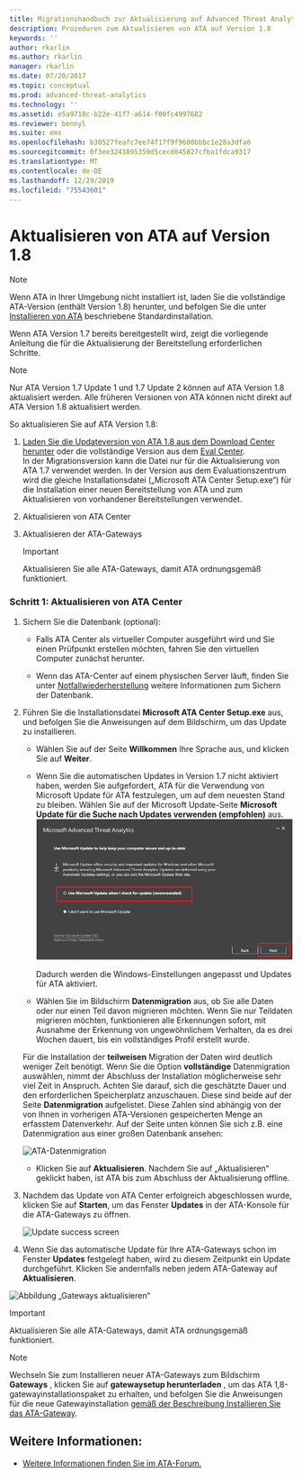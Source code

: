 ```yaml
---
title: Migrationshandbuch zur Aktualisierung auf Advanced Threat Analytics 1.8 | Microsoft-Dokumentation
description: Prozeduren zum Aktualisieren von ATA auf Version 1.8
keywords: ''
author: rkarlin
ms.author: rkarlin
manager: rkarlin
ms.date: 07/20/2017
ms.topic: conceptual
ms.prod: advanced-threat-analytics
ms.technology: ''
ms.assetid: e5a9718c-b22e-41f7-a614-f00fc4997682
ms.reviewer: bennyl
ms.suite: ems
ms.openlocfilehash: b30527feafc7ee74f17f9f9600bbbc1e28a3dfa6
ms.sourcegitcommit: 0f3ee3241895359d5cecd845827cfba1fdca9317
ms.translationtype: MT
ms.contentlocale: de-DE
ms.lasthandoff: 12/29/2019
ms.locfileid: "75543601"
---
```

# <a name="updating-ata-to-version-18"></a>Aktualisieren von ATA auf Version 1.8

> [!NOTE] 
> Wenn ATA in Ihrer Umgebung nicht installiert ist, laden Sie die vollständige ATA-Version (enthält Version 1.8) herunter, und befolgen Sie die unter [Installieren von ATA](install-ata-step1.md) beschriebene Standardinstallation.

Wenn ATA Version 1.7 bereits bereitgestellt wird, zeigt die vorliegende Anleitung die für die Aktualisierung der Bereitstellung erforderlichen Schritte.

> [!NOTE] 
>  Nur ATA Version 1.7 Update 1 und 1.7 Update 2 können auf ATA Version 1.8 aktualisiert werden. Alle früheren Versionen von ATA können nicht direkt auf ATA Version 1.8 aktualisiert werden.

So aktualisieren Sie auf ATA Version 1.8:

1.  [Laden Sie die Updateversion von ATA 1.8 aus dem Download Center herunter](https://www.microsoft.com/download/details.aspx?id=55536) oder die vollständige Version aus dem [Eval Center](https://www.microsoft.com/evalcenter/evaluate-microsoft-advanced-threat-analytics).<br>
In der Migrationsversion kann die Datei nur für die Aktualisierung von ATA 1.7 verwendet werden. In der Version aus dem Evaluationszentrum wird die gleiche Installationsdatei („Microsoft ATA Center Setup.exe“) für die Installation einer neuen Bereitstellung von ATA und zum Aktualisieren von vorhandener Bereitstellungen verwendet.

2.  Aktualisieren von ATA Center

4.  Aktualisieren der ATA-Gateways

    > [!IMPORTANT]
    > Aktualisieren Sie alle ATA-Gateways, damit ATA ordnungsgemäß funktioniert.

### <a name="step-1-update-the-ata-center"></a>Schritt 1: Aktualisieren von ATA Center

1. Sichern Sie die Datenbank (optional):

   -   Falls ATA Center als virtueller Computer ausgeführt wird und Sie einen Prüfpunkt erstellen möchten, fahren Sie den virtuellen Computer zunächst herunter.

   -   Wenn das ATA-Center auf einem physischen Server läuft, finden Sie unter [Notfallwiederherstellung](disaster-recovery.md) weitere Informationen zum Sichern der Datenbank.

2. Führen Sie die Installationsdatei **Microsoft ATA Center Setup.exe** aus, und befolgen Sie die Anweisungen auf dem Bildschirm, um das Update zu installieren.

   - Wählen Sie auf der Seite **Willkommen** Ihre Sprache aus, und klicken Sie auf **Weiter**.

   - Wenn Sie die automatischen Updates in Version 1.7 nicht aktiviert haben, werden Sie aufgefordert, ATA für die Verwendung von Microsoft Update für ATA festzulegen, um auf dem neuesten Stand zu bleiben.  Wählen Sie auf der Microsoft Update-Seite **Microsoft Update für die Suche nach Updates verwenden (empfohlen)** aus.
     ![ATA-Aktualisierung](media/ata_ms_update.png)
     
     Dadurch werden die Windows-Einstellungen angepasst und Updates für ATA aktiviert. 
    
   - Wählen Sie im Bildschirm **Datenmigration** aus, ob Sie alle Daten oder nur einen Teil davon migrieren möchten. Wenn Sie nur Teildaten migrieren möchten, funktionieren alle Erkennungen sofort, mit Ausnahme der Erkennung von ungewöhnlichem Verhalten, da es drei Wochen dauert, bis ein vollständiges Profil erstellt wurde.  
    
   Für die Installation der **teilweisen** Migration der Daten wird deutlich weniger Zeit benötigt. Wenn Sie die Option **vollständige** Datenmigration auswählen, nimmt der Abschluss der Installation möglicherweise sehr viel Zeit in Anspruch. Achten Sie darauf, sich die geschätzte Dauer und den erforderlichen Speicherplatz anzuschauen. Diese sind beide auf der Seite **Datenmigration** aufgelistet. Diese Zahlen sind abhängig von der von Ihnen in vorherigen ATA-Versionen gespeicherten Menge an erfasstem Datenverkehr. Auf der Seite unten können Sie sich z.B. eine Datenmigration aus einer großen Datenbank ansehen:
         
   ![ATA-Datenmigration](media/migration-data-migration.png)

   -  Klicken Sie auf **Aktualisieren**. Nachdem Sie auf „Aktualisieren“ geklickt haben, ist ATA bis zum Abschluss der Aktualisierung offline.

3. Nachdem das Update von ATA Center erfolgreich abgeschlossen wurde, klicken Sie auf **Starten**, um das Fenster **Updates** in der ATA-Konsole für die ATA-Gateways zu öffnen.

   ![Update success screen](media/migration-center-success.png)

4. Wenn Sie das automatische Update für Ihre ATA-Gateways schon im Fenster **Updates** festgelegt haben, wird zu diesem Zeitpunkt ein Update durchgeführt. Klicken Sie andernfalls neben jedem ATA-Gateway auf **Aktualisieren**.
  
![Abbildung „Gateways aktualisieren“](media/migration-update-gw.png)

  
> [!IMPORTANT] 
> Aktualisieren Sie alle ATA-Gateways, damit ATA ordnungsgemäß funktioniert.
 
> [!NOTE] 
> Wechseln Sie zum Installieren neuer ATA-Gateways zum Bildschirm **Gateways** , klicken Sie auf **gatewaysetup herunterladen** , um das ATA 1,8-gatewayinstallationspaket zu erhalten, und befolgen Sie die Anweisungen für die neue Gatewayinstallation [gemäß der Beschreibung Installieren Sie das ATA-Gateway](install-ata-step4.md).


## <a name="see-also"></a>Weitere Informationen:

- [Weitere Informationen finden Sie im ATA-Forum.](https://social.technet.microsoft.com/Forums/security/home?forum=mata)
